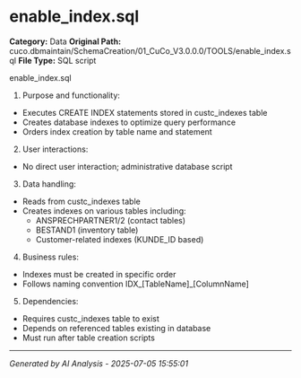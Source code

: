 # enable_index.sql

**Category:** Data
**Original Path:** cuco.dbmaintain/SchemaCreation/01_CuCo_V3.0.0.0/TOOLS/enable_index.sql
**File Type:** SQL script

enable_index.sql
1. Purpose and functionality:
- Executes CREATE INDEX statements stored in custc_indexes table
- Creates database indexes to optimize query performance
- Orders index creation by table name and statement

2. User interactions:
- No direct user interaction; administrative database script

3. Data handling:
- Reads from custc_indexes table
- Creates indexes on various tables including:
  - ANSPRECHPARTNER1/2 (contact tables)
  - BESTAND1 (inventory table)
  - Customer-related indexes (KUNDE_ID based)

4. Business rules:
- Indexes must be created in specific order
- Follows naming convention IDX_[TableName]_[ColumnName]

5. Dependencies:
- Requires custc_indexes table to exist
- Depends on referenced tables existing in database
- Must run after table creation scripts

---
*Generated by AI Analysis - 2025-07-05 15:55:01*

